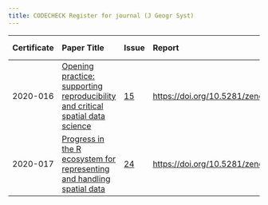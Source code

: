 ```yaml
---
title: CODECHECK Register for journal (J Geogr Syst)
---
```



|Certificate |Paper Title                                                                     |Issue |Report                                 |Check date |
|:-------|:--------------------------------|:---|:--------------------------|:----------|
|2020-016    |[Opening practice: supporting reproducibility and critical spatial data science ](https://doi.org/10.1007/s10109-020-00334-2)|[15](https://github.com/codecheckers/register/issues/15)|https://doi.org/10.5281/zenodo.3981253 |2020-06-02 |
|2020-017    |[Progress in the R ecosystem for representing and handling spatial data](https://doi.org/10.1007/s10109-020-00336-0)|[24](https://github.com/codecheckers/register/issues/24)|https://doi.org/10.5281/zenodo.4003848 |2020-08-27 |
